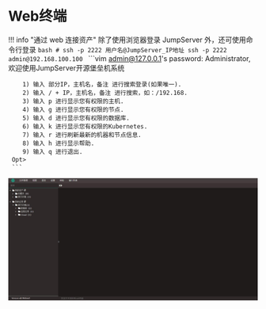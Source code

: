 # Web终端

!!! info "通过 web 连接资产"
     除了使用浏览器登录 JumpServer 外，还可使用命令行登录
     ```bash
     # ssh -p 2222 用户名@JumpServer_IP地址
     ssh -p 2222 admin@192.168.100.100
     ```
     ```vim
     admin@127.0.0.1's password:
      		Administrator,  欢迎使用JumpServer开源堡垒机系统

      	1) 输入 部分IP，主机名，备注 进行搜索登录(如果唯一).
      	2) 输入 / + IP，主机名，备注 进行搜索，如：/192.168.
      	3) 输入 p 进行显示您有权限的主机.
      	4) 输入 g 进行显示您有权限的节点.
      	5) 输入 d 进行显示您有权限的数据库.
      	6) 输入 k 进行显示您有权限的Kubernetes.
      	7) 输入 r 进行刷新最新的机器和节点信息.
      	8) 输入 h 进行显示帮助.
      	9) 输入 q 进行退出.
     Opt>
     ```

![Web终端](../../img/user_terminal_web-terminal_list.jpg)
